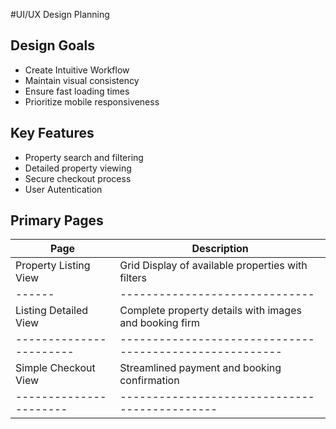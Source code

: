 #UI/UX Design Planning

## Design Goals
* Create Intuitive Workflow
* Maintain visual consistency
* Ensure fast loading times
* Prioritize mobile responsiveness

## Key Features
* Property search and filtering
* Detailed property viewing
* Secure checkout process
* User Autentication

## Primary Pages

| Page | Description           |
|------|------------------------|
| Property Listing View | Grid Display of available properties with filters |
|------|------------------------------|
| Listing Detailed View | Complete property details with images and booking firm |
|-----------------------|-------------------------------------------------------|
| Simple Checkout View | Streamlined payment and booking confirmation |
|----------------------|--------------------------------------------- | 
